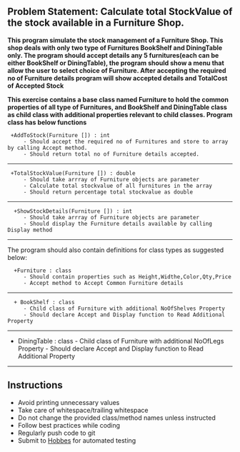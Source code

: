 ## Problem Statement: Calculate total StockValue of the stock available in a Furniture Shop.

**This program simulate the stock management of a Furniture Shop. This shop deals with only two type of Furnitures BookShelf and DiningTable only. The program should accept details any 5 furnitures(each can be either BookShelf or DiningTable), the program should show a menu that allow the user to select choice of Furniture. After accepting the required no of Furniture details program will show accepted details and TotalCost of Accepted Stock**

**This exercise contains a base class named Furniture to hold the common properties of all type of Furnitures, and BookShelf and DiningTable class as child class with additional properties relevant to child classes. Program class has below functions**

     +AddToStock(Furniture []) : int
         - Should accept the required no of Furnitures and store to array by calling Accept method.
         - Should return total no of Furniture details accepted.

------------------------------------------------------
     +TotalStockValue(Furniture []) : double
         - Should take arrray of Furniture objects are parameter
         - Calculate total stockvalue of all furnitures in the array
         - Should return percentage total stockvalue as double

------------------------------------------------------

      +ShowStockDetails(Furniture []) : int
         - Should take arrray of Furniture objects are parameter
         - Should display the Furniture details available by calling Display method

------------------------------------------------------

The program should also contain definitions for  class types as suggested below:

      +Furniture : class
         - Should contain properties such as Height,Widthe,Color,Qty,Price 
         - Accept method to Accept Common Furniture details 
-------------------------------------------------------

      + BookShelf : class
         - Child class of Furniture with additional NoOfShelves Property
         - Should declare Accept and Display function to Read Additional Property

--------------------------------------------------------
 + DiningTable : class
         - Child class of Furniture with additional NoOfLegs Property
         - Should declare Accept and Display function to Read Additional Property

--------------------------------------------------------
## Instructions

- Avoid printing unnecessary values
- Take care of whitespace/trailing whitespace
- Do not change the provided class/method names unless instructed
- Follow best practices while coding
- Regularly push code to git
- Submit to [Hobbes](https:\\hobbes-cgi.stackroute.in) for automated testing